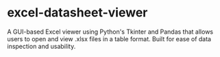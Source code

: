 # excel-datasheet-viewer
A GUI-based Excel viewer using Python's Tkinter and Pandas that allows users to open and view .xlsx files in a table format. Built for ease of data inspection and usability.
